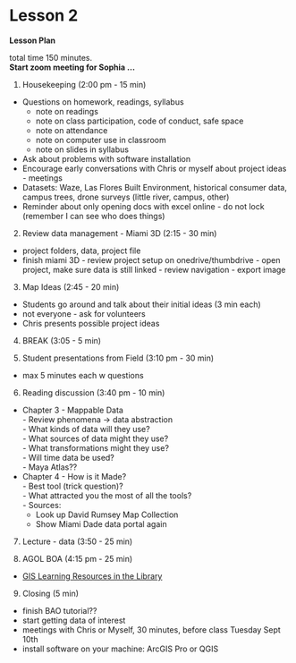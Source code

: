 Lesson 2  
========

**Lesson Plan**  

total time 150 minutes.   
__Start zoom meeting for Sophia ...__

1.   Housekeeping (2:00 pm - 15 min)  
   -   Questions on homework, readings, syllabus
       -   note on readings
       -   note on class participation, code of conduct, safe space
       -   note on attendance
       -   note on computer use in classroom
       -   note on slides in syllabus
   -   Ask about problems with software installation
   -   Encourage early conversations with Chris or myself about project ideas - meetings
   -   Datasets: Waze, Las Flores Built Environment, historical consumer data, campus trees, drone surveys (little river, campus, other)
   -   Reminder about only opening docs with excel online - do not lock (remember I can see who does things)

2.   Review data management - Miami 3D (2:15 - 30 min)
   -   project folders, data, project file
   -   finish miami 3D
      -   review project setup on onedrive/thumbdrive
      -   open project, make sure data is still linked
      -   review navigation
      -   export image

3.   Map Ideas (2:45 - 20 min)
   -   Students go around and talk about their initial ideas (3 min each)
   -   not everyone - ask for volunteers
   -   Chris presents possible project ideas 

4.   BREAK (3:05 - 5 min)

5.   Student presentations from Field (3:10 pm - 30 min)
   -   max 5 minutes each w questions

6.   Reading discussion (3:40 pm - 10 min)  
   -   Chapter 3 - Mappable Data  
      -   Review phenomena -> data abstraction  
      -   What kinds of data will they use?  
      -   What sources of data might they use?  
      -   What transformations might they use?  
      -   Will time data be used?  
      -   Maya Atlas??  
   -   Chapter 4 - How is it Made?  
      -   Best tool (trick question)?  
      -   What attracted you the most of all the tools?  
      -   Sources:  
         -   Look up David Rumsey Map Collection  
         -   Show Miami Dade data portal again  

7.   Lecture - data (3:50 - 25 min)

8.   AGOL BOA (4:15 pm - 25 min)
   -   [GIS Learning Resources in the Library](https://guides.library.miami.edu/gis#tab-1)

9.   Closing (5 min)
   -   finish BAO tutorial??
   -   start getting data of interest
   -   meetings with Chris or Myself, 30 minutes, before class Tuesday Sept 10th
   -   install software on your machine: ArcGIS Pro or QGIS